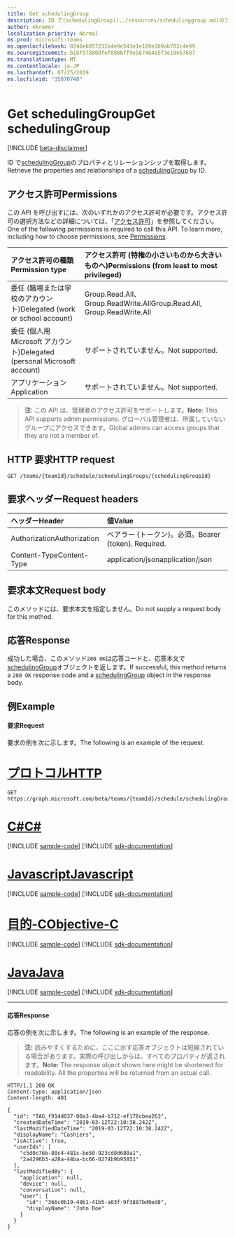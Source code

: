 ```yaml
---
title: Get schedulingGroup
description: ID で[schedulingGroup](../resources/schedulinggroup.md)のプロパティとリレーションシップを取得します。
author: nkramer
localization_priority: Normal
ms.prod: microsoft-teams
ms.openlocfilehash: 0246eb057231b4e9e543e1e189e369ab703c4e99
ms.sourcegitcommit: b18f978808fef800bff9e587464a5f3e18eb7687
ms.translationtype: MT
ms.contentlocale: ja-JP
ms.lasthandoff: 07/25/2019
ms.locfileid: "35870748"
---
```

# <a name="get-schedulinggroup"></a><span data-ttu-id="0f90c-103">Get schedulingGroup</span><span class="sxs-lookup"><span data-stu-id="0f90c-103">Get schedulingGroup</span></span>

[!INCLUDE [beta-disclaimer](../../includes/beta-disclaimer.md)]

<span data-ttu-id="0f90c-104">ID で[schedulingGroup](../resources/schedulinggroup.md)のプロパティとリレーションシップを取得します。</span><span class="sxs-lookup"><span data-stu-id="0f90c-104">Retrieve the properties and relationships of a [schedulingGroup](../resources/schedulinggroup.md) by ID.</span></span>

## <a name="permissions"></a><span data-ttu-id="0f90c-105">アクセス許可</span><span class="sxs-lookup"><span data-stu-id="0f90c-105">Permissions</span></span>

<span data-ttu-id="0f90c-p101">この API を呼び出すには、次のいずれかのアクセス許可が必要です。アクセス許可の選択方法などの詳細については、「[アクセス許可](/graph/permissions-reference)」を参照してください。</span><span class="sxs-lookup"><span data-stu-id="0f90c-p101">One of the following permissions is required to call this API. To learn more, including how to choose permissions, see [Permissions](/graph/permissions-reference).</span></span>

|<span data-ttu-id="0f90c-108">アクセス許可の種類</span><span class="sxs-lookup"><span data-stu-id="0f90c-108">Permission type</span></span>      | <span data-ttu-id="0f90c-109">アクセス許可 (特権の小さいものから大きいものへ)</span><span class="sxs-lookup"><span data-stu-id="0f90c-109">Permissions (from least to most privileged)</span></span>              |
|:--------------------|:---------------------------------------------------------|
|<span data-ttu-id="0f90c-110">委任 (職場または学校のアカウント)</span><span class="sxs-lookup"><span data-stu-id="0f90c-110">Delegated (work or school account)</span></span> | <span data-ttu-id="0f90c-111">Group.Read.All、Group.ReadWrite.All</span><span class="sxs-lookup"><span data-stu-id="0f90c-111">Group.Read.All, Group.ReadWrite.All</span></span>    |
|<span data-ttu-id="0f90c-112">委任 (個人用 Microsoft アカウント)</span><span class="sxs-lookup"><span data-stu-id="0f90c-112">Delegated (personal Microsoft account)</span></span> | <span data-ttu-id="0f90c-113">サポートされていません。</span><span class="sxs-lookup"><span data-stu-id="0f90c-113">Not supported.</span></span>    |
|<span data-ttu-id="0f90c-114">アプリケーション</span><span class="sxs-lookup"><span data-stu-id="0f90c-114">Application</span></span> | <span data-ttu-id="0f90c-115">サポートされていません。</span><span class="sxs-lookup"><span data-stu-id="0f90c-115">Not supported.</span></span> |

> <span data-ttu-id="0f90c-116">**注**: この API は、管理者のアクセス許可をサポートします。</span><span class="sxs-lookup"><span data-stu-id="0f90c-116">**Note**: This API supports admin permissions.</span></span> <span data-ttu-id="0f90c-117">グローバル管理者は、所属していないグループにアクセスできます。</span><span class="sxs-lookup"><span data-stu-id="0f90c-117">Global admins can access groups that they are not a member of.</span></span>

## <a name="http-request"></a><span data-ttu-id="0f90c-118">HTTP 要求</span><span class="sxs-lookup"><span data-stu-id="0f90c-118">HTTP request</span></span>

<!-- { "blockType": "ignored" } -->

```http
GET /teams/{teamId}/schedule/schedulingGroups/{schedulingGroupId}
```

## <a name="request-headers"></a><span data-ttu-id="0f90c-119">要求ヘッダー</span><span class="sxs-lookup"><span data-stu-id="0f90c-119">Request headers</span></span>

| <span data-ttu-id="0f90c-120">ヘッダー</span><span class="sxs-lookup"><span data-stu-id="0f90c-120">Header</span></span>       | <span data-ttu-id="0f90c-121">値</span><span class="sxs-lookup"><span data-stu-id="0f90c-121">Value</span></span> |
|:---------------|:--------|
| <span data-ttu-id="0f90c-122">Authorization</span><span class="sxs-lookup"><span data-stu-id="0f90c-122">Authorization</span></span>  | <span data-ttu-id="0f90c-p103">ベアラー {トークン}。必須。</span><span class="sxs-lookup"><span data-stu-id="0f90c-p103">Bearer {token}. Required.</span></span>  |
| <span data-ttu-id="0f90c-125">Content-Type</span><span class="sxs-lookup"><span data-stu-id="0f90c-125">Content-Type</span></span>  | <span data-ttu-id="0f90c-126">application/json</span><span class="sxs-lookup"><span data-stu-id="0f90c-126">application/json</span></span>  |

## <a name="request-body"></a><span data-ttu-id="0f90c-127">要求本文</span><span class="sxs-lookup"><span data-stu-id="0f90c-127">Request body</span></span>
<span data-ttu-id="0f90c-128">このメソッドには、要求本文を指定しません。</span><span class="sxs-lookup"><span data-stu-id="0f90c-128">Do not supply a request body for this method.</span></span>

## <a name="response"></a><span data-ttu-id="0f90c-129">応答</span><span class="sxs-lookup"><span data-stu-id="0f90c-129">Response</span></span>

<span data-ttu-id="0f90c-130">成功した場合、このメソッド`200 OK`は応答コードと、応答本文で[schedulingGroup](../resources/schedulinggroup.md)オブジェクトを返します。</span><span class="sxs-lookup"><span data-stu-id="0f90c-130">If successful, this method returns a `200 OK` response code and a [schedulingGroup](../resources/schedulinggroup.md) object in the response body.</span></span>

## <a name="example"></a><span data-ttu-id="0f90c-131">例</span><span class="sxs-lookup"><span data-stu-id="0f90c-131">Example</span></span>

#### <a name="request"></a><span data-ttu-id="0f90c-132">要求</span><span class="sxs-lookup"><span data-stu-id="0f90c-132">Request</span></span>

<span data-ttu-id="0f90c-133">要求の例を次に示します。</span><span class="sxs-lookup"><span data-stu-id="0f90c-133">The following is an example of the request.</span></span>

# <a name="httptabhttp"></a>[<span data-ttu-id="0f90c-134">プロトコル</span><span class="sxs-lookup"><span data-stu-id="0f90c-134">HTTP</span></span>](#tab/http)
<!-- {
  "blockType": "request",
  "name": "schedule-get-schedulinggroups"
}-->
```http
GET https://graph.microsoft.com/beta/teams/{teamId}/schedule/schedulingGroups/{schedulingGroupId}
```
# <a name="ctabcsharp"></a>[<span data-ttu-id="0f90c-135">C#</span><span class="sxs-lookup"><span data-stu-id="0f90c-135">C#</span></span>](#tab/csharp)
[!INCLUDE [sample-code](../includes/snippets/csharp/schedule-get-schedulinggroups-csharp-snippets.md)]
[!INCLUDE [sdk-documentation](../includes/snippets/snippets-sdk-documentation-link.md)]

# <a name="javascripttabjavascript"></a>[<span data-ttu-id="0f90c-136">Javascript</span><span class="sxs-lookup"><span data-stu-id="0f90c-136">Javascript</span></span>](#tab/javascript)
[!INCLUDE [sample-code](../includes/snippets/javascript/schedule-get-schedulinggroups-javascript-snippets.md)]
[!INCLUDE [sdk-documentation](../includes/snippets/snippets-sdk-documentation-link.md)]

# <a name="objective-ctabobjc"></a>[<span data-ttu-id="0f90c-137">目的-C</span><span class="sxs-lookup"><span data-stu-id="0f90c-137">Objective-C</span></span>](#tab/objc)
[!INCLUDE [sample-code](../includes/snippets/objc/schedule-get-schedulinggroups-objc-snippets.md)]
[!INCLUDE [sdk-documentation](../includes/snippets/snippets-sdk-documentation-link.md)]

# <a name="javatabjava"></a>[<span data-ttu-id="0f90c-138">Java</span><span class="sxs-lookup"><span data-stu-id="0f90c-138">Java</span></span>](#tab/java)
[!INCLUDE [sample-code](../includes/snippets/java/schedule-get-schedulinggroups-java-snippets.md)]
[!INCLUDE [sdk-documentation](../includes/snippets/snippets-sdk-documentation-link.md)]

---


#### <a name="response"></a><span data-ttu-id="0f90c-139">応答</span><span class="sxs-lookup"><span data-stu-id="0f90c-139">Response</span></span>

<span data-ttu-id="0f90c-140">応答の例を次に示します。</span><span class="sxs-lookup"><span data-stu-id="0f90c-140">The following is an example of the response.</span></span> 

><span data-ttu-id="0f90c-p104">**注:** 読みやすくするために、ここに示す応答オブジェクトは短縮されている場合があります。実際の呼び出しからは、すべてのプロパティが返されます。</span><span class="sxs-lookup"><span data-stu-id="0f90c-p104">**Note:** The response object shown here might be shortened for readability. All the properties will be returned from an actual call.</span></span>
<!-- {
  "blockType": "response",
  "truncated": true,
  "@odata.type": "microsoft.graph.schedulingGroup"
} -->

```http
HTTP/1.1 200 OK
Content-type: application/json
Content-length: 401

{
  "id": "TAG_f914d037-00a3-4ba4-b712-ef178cbea263",
  "createdDateTime": "2019-03-12T22:10:38.242Z",
  "lastModifiedDateTime": "2019-03-12T22:10:38.242Z",
  "displayName": "Cashiers",
  "isActive": true,
  "userIds": [
    "c5d0c76b-80c4-481c-be50-923cd8d680a1",
    "2a4296b3-a28a-44ba-bc66-0274b9b95851"
  ],
  "lastModifiedBy": {
    "application": null,
    "device": null,
    "conversation": null,
    "user": {
      "id": "366c0b19-49b1-41b5-a03f-9f3887bd0ed8",
      "displayName": "John Doe"
    }
  }
}
```

<!-- uuid: 8fcb5dbc-d5aa-4681-8e31-b001d5168d79
2015-10-25 14:57:30 UTC -->
<!--
{
  "type": "#page.annotation",
  "description": "Get a schedulingGroup by id",
  "keywords": "",
  "section": "documentation",
  "tocPath": "",
  "suppressions": [
  ]
}
-->
